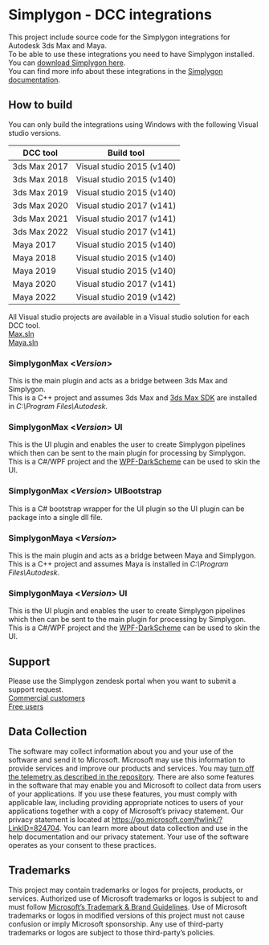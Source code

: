 # Simplygon - DCC integrations

This project include source code for the Simplygon integrations for Autodesk 3ds Max and Maya.  
To be able to use these integrations you need to have Simplygon installed.  
You can [download Simplygon here](https://simplygon.com/Downloads).  
You can find more info about these integrations in the [Simplygon documentation](https://documentation.simplygon.com/).

## How to build

You can only build the integrations using Windows with the following Visual studio versions.

| DCC tool      | Build tool               |
| ------------- |---------------------------|
| 3ds Max 2017  | Visual studio 2015 (v140) |
| 3ds Max 2018  | Visual studio 2015 (v140) |
| 3ds Max 2019  | Visual studio 2015 (v140) |
| 3ds Max 2020  | Visual studio 2017 (v141) |
| 3ds Max 2021  | Visual studio 2017 (v141) |
| 3ds Max 2022  | Visual studio 2017 (v141) |
| Maya 2017     | Visual studio 2015 (v140) |
| Maya 2018     | Visual studio 2015 (v140) |
| Maya 2019     | Visual studio 2015 (v140) |
| Maya 2020     | Visual studio 2017 (v141) |
| Maya 2022     | Visual studio 2019 (v142) |

All Visual studio projects are available in a Visual studio solution for each DCC tool.  
[Max.sln](Src/Max.sln)  
[Maya.sln](Src/Maya.sln)

### SimplygonMax <_Version_>

This is the main plugin and acts as a bridge between 3ds Max and Simplygon.  
This is a C++ project and assumes 3ds Max and [3ds Max SDK](https://www.autodesk.com/developer-network/platform-technologies/3ds-max) are installed in _C:\Program Files\Autodesk_.

### SimplygonMax <_Version_> UI

This is the UI plugin and enables the user to create Simplygon pipelines which then can be sent to the main plugin for processing by Simplygon.  
This is a C#/WPF project and the [WPF-DarkScheme](https://github.com/ADN-DevTech/Maya-Net-Wpf-DarkScheme) can be used to skin the UI.

### SimplygonMax <_Version_> UIBootstrap

This is a C# bootstrap wrapper for the UI plugin so the UI plugin can be package into a single dll file.

### SimplygonMaya <_Version_>

This is the main plugin and acts as a bridge between Maya and Simplygon.  
This is a C++ project and assumes Maya is installed in _C:\Program Files\Autodesk_.

### SimplygonMaya <_Version_> UI

This is the UI plugin and enables the user to create Simplygon pipelines which then can be sent to the main plugin for processing by Simplygon.  
This is a C#/WPF project and the [WPF-DarkScheme](https://github.com/ADN-DevTech/Maya-Net-Wpf-DarkScheme) can be used to skin the UI.

## Support

Please use the Simplygon zendesk portal when you want to submit a support request.  
[Commercial customers](https://simplygon.zendesk.com/hc/en-us/requests/new)  
[Free users](https://simplygon.zendesk.com/hc/en-us/community/topics)

## Data Collection

The software may collect information about you and your use of the software and send it to Microsoft. Microsoft may use this information to provide services and improve our products and services. You may [turn off the telemetry as described in the repository](telemetry.md). There are also some features in the software that may enable you and Microsoft to collect data from users of your applications. If you use these features, you must comply with applicable law, including providing appropriate notices to users of your applications together with a copy of Microsoft’s privacy statement. Our privacy statement is located at https://go.microsoft.com/fwlink/?LinkID=824704. You can learn more about data collection and use in the help documentation and our privacy statement. Your use of the software operates as your consent to these practices.

## Trademarks

This project may contain trademarks or logos for projects, products, or services. Authorized use of Microsoft trademarks or logos is subject to and must follow [Microsoft’s Trademark & Brand Guidelines](https://www.microsoft.com/en-us/legal/intellectualproperty/trademarks/usage/general). Use of Microsoft trademarks or logos in modified versions of this project must not cause confusion or imply Microsoft sponsorship. Any use of third-party trademarks or logos are subject to those third-party’s policies.